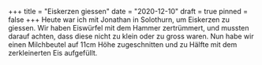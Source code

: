 +++
title = "Eiskerzen giessen"
date = "2020-12-10"
draft = true
pinned = false
+++
Heute war ich mit Jonathan in Solothurn, um Eiskerzen zu giessen. Wir haben Eiswürfel mit dem Hammer zertrümmert, und mussten darauf achten, dass diese nicht zu klein oder zu gross waren. Nun habe wir einen Milchbeutel auf 11cm Höhe zugeschnitten und zu Hälfte mit dem zerkleinerten Eis aufgefüllt.